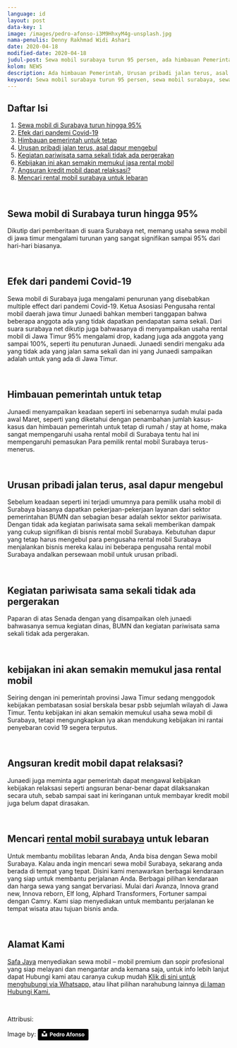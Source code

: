 ```yaml
---
language: id
layout: post
data-key: 1
image: /images/pedro-afonso-i3M9HhxyM4g-unsplash.jpg
nama-penulis: Denny Rakhmad Widi Ashari
date: 2020-04-18
modified-date: 2020-04-18
judul-post: Sewa mobil surabaya turun 95 persen, ada himbauan Pemerintah
kolom: NEWS
description: Ada himbauan Pemerintah, Urusan pribadi jalan terus, asal dapur mengebul, Sewa mobil di Surabaya mengalami penurunan
keyword: Sewa mobil surabaya turun 95 persen, sewa mobil surabaya, sewa mobil surabaya murah, rental mobil surabaya, rental mobil surabaya murah, safajaya, safa jaya, safajaya.com, sewa mobil di surabaya, rental mobil di surabaya
---
```

<div class="card">
	<h2 class="card-title">Daftar Isi</h2>
<ol>
    <li><a href="{{ page.url }}#1">Sewa mobil di Surabaya turun hingga 95%</a></li>
    <li><a href="{{ page.url }}#2">Efek dari pandemi Covid-19</a></li>
    <li><a href="{{ page.url }}#3">Himbauan pemerintah untuk tetap</a><br></li>
    <li><a href="{{ page.url }}#4">Urusan pribadi jalan terus, asal dapur mengebul</a><br></li>
    <li><a href="{{ page.url }}#5">Kegiatan pariwisata sama sekali tidak ada pergerakan</a><br></li>
    <li><a href="{{ page.url }}#6">Kebijakan ini akan semakin memukul jasa rental mobil</a><br></li>
    <li><a href="{{ page.url }}#7">Angsuran kredit mobil dapat relaksasi?</a><br></li>
    <li><a href="{{ page.url }}#8">Mencari rental mobil surabaya untuk lebaran</a><br></li>
</ol>
</div>
<br>
<h2 class="card-title" id="1">Sewa mobil di Surabaya turun hingga 95%</h2>
<p class="info">
	Dikutip dari pemberitaan di suara Surabaya net, memang usaha sewa mobil di jawa timur mengalami turunan yang sangat signifikan sampai 95% dari hari-hari biasanya.
</p>
<br>
<h2 class="card-title" id="2">Efek dari pandemi Covid-19</h2>
<p class="info">
	Sewa mobil di Surabaya juga mengalami penurunan yang disebabkan multiple effect dari pandemi Covid-19. Ketua Asosiasi Pengusaha rental mobil daerah jawa timur Junaedi bahkan memberi tanggapan bahwa beberapa anggota ada yang tidak dapatkan pendapatan sama sekali. Dari suara surabaya net dikutip juga bahwasanya di menyampaikan usaha rental mobil di Jawa Timur 95% mengalami drop, kadang juga ada anggota yang sampai 100%, seperti itu penuturan Junaedi. Junaedi sendiri mengaku ada yang tidak ada yang jalan sama sekali dan ini yang Junaedi sampaikan adalah untuk yang ada di Jawa Timur.
</p>
<br>
<h2 class="card-title" id="3">Himbauan pemerintah untuk tetap</h2>
<p class="info">
	Junaedi menyampaikan keadaan seperti ini sebenarnya sudah mulai pada awal Maret, seperti yang diketahui dengan penambahan jumlah kasus-kasus dan himbauan pemerintah untuk tetap di rumah / stay at home, maka sangat mempengaruhi usaha rental mobil di Surabaya tentu hal ini mempengaruhi pemasukan Para pemilik rental mobil Surabaya terus-menerus. 
</p>
<br>
<h2 class="card-title" id="4">Urusan pribadi jalan terus, asal dapur mengebul</h2>
<p class="info">
	Sebelum keadaan seperti ini terjadi umumnya para pemilik usaha mobil di Surabaya biasanya dapatkan pekerjaan-pekerjaan layanan dari sektor pemerintahan BUMN dan sebagian besar adalah sektor sektor pariwisata. Dengan tidak ada kegiatan pariwisata sama sekali memberikan dampak yang cukup signifikan di bisnis rental mobil Surabaya. Kebutuhan dapur yang tetap harus mengebul para pengusaha rental mobil Surabaya menjalankan bisnis mereka kalau ini beberapa pengusaha rental mobil Surabaya andalkan persewaan mobil untuk urusan pribadi.
</p>
<br>
<h2 class="card-title" id="5">Kegiatan pariwisata sama sekali tidak ada pergerakan</h2>
<p class="info">
	Paparan di atas Senada dengan yang disampaikan oleh junaedi bahwasanya semua kegiatan dinas, BUMN dan kegiatan pariwisata sama sekali tidak ada pergerakan.
</p>
<br>
<h2 class="card-title" id="6">kebijakan ini akan semakin memukul jasa rental mobil</h2>
<p class="info">
	Seiring dengan ini pemerintah provinsi Jawa Timur sedang menggodok kebijakan pembatasan sosial berskala besar psbb sejumlah wilayah di Jawa Timur. Tentu kebijakan ini akan semakin memukul usaha sewa mobil di Surabaya, tetapi mengungkapkan iya akan mendukung kebijakan ini rantai penyebaran covid 19 segera terputus.
</p>
<br>
<h2 class="card-title" id="7">Angsuran kredit mobil dapat relaksasi?</h2>
<p class="info">
	Junaedi juga meminta agar pemerintah dapat mengawal kebijakan kebijakan relaksasi seperti angsuran benar-benar dapat dilaksanakan secara utuh, sebab sampai saat ini keringanan untuk membayar kredit mobil juga belum dapat dirasakan.
</p>
<br>
<h2 class="card-title" id="8">Mencari <a href="/">rental mobil surabaya</a> untuk lebaran</h2>
<p class="info">
	Untuk membantu mobilitas lebaran Anda, Anda bisa dengan Sewa mobil Surabaya. Kalau anda ingin mencari sewa mobil Surabaya, sekarang anda berada di tempat yang tepat. Disini kami menawarkan berbagai kendaraan yang siap untuk membantu perjalanan Anda. Berbagai pilihan kendaraan dan harga sewa yang sangat bervariasi. Mulai dari Avanza, Innova grand new, Innova reborn, Elf long, Alphard Transformers, Fortuner sampai dengan Camry. Kami siap menyediakan untuk membantu perjalanan ke tempat wisata atau tujuan bisnis anda.
</p>
<br>
<h2 class="card-title">Alamat Kami</h2>
<p class="info">
	<a href="/">Safa Jaya</a> menyediakan sewa mobil – mobil premium dan sopir profesional yang siap melayani dan mengantar anda kemana saja, untuk info lebih lanjut dapat Hubungi kami atau caranya cukup mudah <a href="https://web.whatsapp.com/send?phone=6281234220073&text=Hallo,%20CS%20safajaya.com">Klik di sini untuk menghubungi via Whatsapp,</a> atau lihat pilihan narahubung lainnya <a href="/kontak-kami/">di laman Hubungi Kami.</a>
</p>
<br>
<p>
    Attribusi:
</p>
Image by: <a style="background-color:black;color:white;text-decoration:none;padding:4px 6px;font-family:-apple-system, BlinkMacSystemFont, &quot;San Francisco&quot;, &quot;Helvetica Neue&quot;, Helvetica, Ubuntu, Roboto, Noto, &quot;Segoe UI&quot;, Arial, sans-serif;font-size:12px;font-weight:bold;line-height:1.2;display:inline-block;border-radius:3px" href="https://unsplash.com/@afonsoads?utm_medium=referral&amp;utm_campaign=photographer-credit&amp;utm_content=creditBadge" target="_blank" rel="noopener noreferrer" title="Download free do whatever you want high-resolution photos from Pedro Afonso"><span style="display:inline-block;padding:2px 3px"><svg xmlns="http://www.w3.org/2000/svg" style="height:12px;width:auto;position:relative;vertical-align:middle;top:-2px;fill:white" viewBox="0 0 32 32"><title>unsplash-logo</title><path d="M10 9V0h12v9H10zm12 5h10v18H0V14h10v9h12v-9z"></path></svg></span><span style="display:inline-block;padding:2px 3px">Pedro Afonso</span></a>